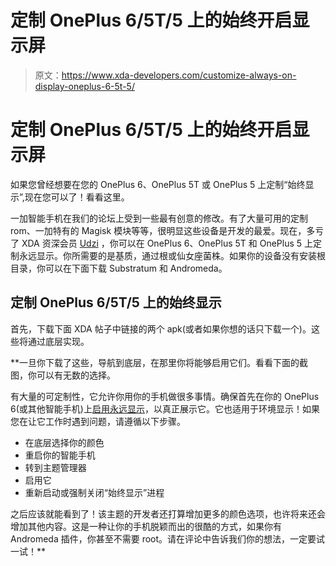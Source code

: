 # 定制 OnePlus 6/5T/5 上的始终开启显示屏

> 原文：<https://www.xda-developers.com/customize-always-on-display-oneplus-6-5t-5/>

# 定制 OnePlus 6/5T/5 上的始终开启显示屏

如果您曾经想要在您的 OnePlus 6、OnePlus 5T 或 OnePlus 5 上定制“始终显示”,现在您可以了！看看这里。

一加智能手机在我们的论坛上受到一些最有创意的修改。有了大量可用的定制 rom、一加特有的 Magisk 模块等等，很明显这些设备是开发的最爱。现在，多亏了 XDA 资深会员 [Udzi](https://forum.xda-developers.com/member.php?u=1944846) ，你可以在 OnePlus 6、OnePlus 5T 和 OnePlus 5 上定制永远显示。你所需要的是基质，通过根或仙女座菌株。如果你的设备没有安装根目录，你可以在下面下载 Substratum 和 Andromeda。

## 定制 OnePlus 6/5T/5 上的始终显示

首先，下载下面 XDA 帖子中链接的两个 apk(或者如果你想的话只下载一个)。这些将通过底层实现。

[](https://forum.xda-developers.com/oneplus-5t/themes/theme-oneplus-aod-customizer-t3830585)

 **一旦你下载了这些，导航到底层，在那里你将能够启用它们。看看下面的截图，你可以有无数的选择。

有大量的可定制性，它允许你用你的手机做很多事情。确保首先在你的 OnePlus 6(或其他智能手机)上[启用永远显示](https://www.xda-developers.com/enable-always-on-display-oneplus-6-oneplus-5-5t/)，以真正展示它。它也适用于环境显示！如果您在让它工作时遇到问题，请遵循以下步骤。

*   在底层选择你的颜色
*   重启你的智能手机
*   转到主题管理器
*   启用它
*   重新启动或强制关闭“始终显示”进程

之后应该就能看到了！该主题的开发者还打算增加更多的颜色选项，也许将来还会增加其他内容。这是一种让你的手机脱颖而出的很酷的方式，如果你有 Andromeda 插件，你甚至不需要 root。请在评论中告诉我们你的想法，一定要试一试！**